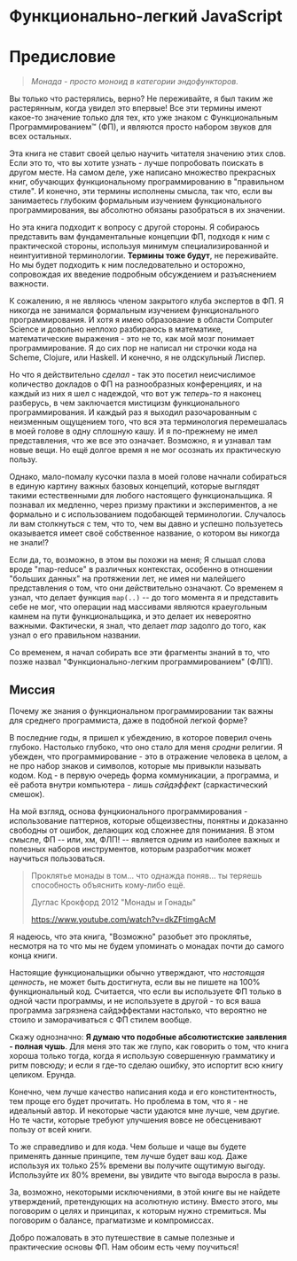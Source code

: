 # Функционально-легкий JavaScript
# Предисловие

> *Монада - просто моноид в категории эндофункторов.*

Вы только что растерялись, верно? Не переживайте, я был таким же растерянным, когда увидел это впервые! Все эти термины имеют какое-то значение только для тех, кто уже знаком с Функциональным Программированием&trade; (ФП), и являются просто набором звуков для всех остальных.

Эта книга не ставит своей целью научить читателя значению этих слов. Если это то, что вы хотите узнать - лучше попробовать поискать в другом месте. На самом деле, уже написано множество прекрасных книг, обучающих функциональному программированию в "правильном стиле". И конечно, эти термины исполнены смысла, так что, если вы занимаетесь глубоким формальным изучением функционального программирования, вы абсолютно обязаны разобраться в их значении.

Но эта книга подходит к вопросу с другой стороны. Я собираюсь представить вам фундаментальные концепции ФП, подходя к ним с практической стороны, используя минимум специализированной и неинтуитивной терминологии.  **Термины тоже будут**, не переживайте. Но мы будет подходить к ним последовательно и осторожно, сопровождая их введение подробным обсуждением и разъяснением важности.

К сожалению, я не являюсь членом закрытого клуба экспертов в ФП. Я никогда не занимался формальным изучением функционального программирования. И хотя я имею образование в области Computer Science и довольно неплохо разбираюсь в математике, математические выражения - это не то, как мой мозг понимает программирование. Я до сих пор не написал ни строчки кода на Scheme, Clojure, или Haskell. И конечно, я не олдскульный Лиспер.

Но что я действительно *сделал*  - так это посетил неисчислимое количество докладов о ФП на разнообразных конференциях, и на каждый из них я шел с надеждой, что вот уж *теперь-то* я наконец разберусь, в чем заключается мистицизм функционального программирования. И каждый раз я выходил разочарованным с неизменным ощущением того, что вся эта терминология перемешалась в моей голове в одну сплошную кашу. И я по-прежнему не имел представления, что же все это означает. Возможно, я и узнавал там новые вещи. Но ещё долгое время я не мог осознать их практическую пользу.

Однако, мало-помалу кусочки пазла в моей голове начнали собираться в единую картину важных базовых концепций, которые выглядят такими естественными для любого настоящего функциональщика. Я познавал их медленно, через призму практики и экспериментов, а не формально и с использованием подобающей терминологии. Случалось ли вам столкнуться с тем, что то, чем вы давно и успешно пользуетесь оказывается имеет своё собственное название, о котором вы никогда не знали!?

Если да, то, возможно, в этом вы похожи на меня; Я слышал слова вроде "map-reduce" в различных контекстах, особенно в отношении "больших данных" на протяжении лет, не имея ни малейшего представления о том, что они действительно означают. Со временем я узнал, что делает функция `map(..)`  -- до того момента я и представить себе не мог, что операции над массивами являются краеугольным камнем на пути функциональщика, и это делает их невероятно важными. Фактически, я знал, что делает *map* задолго до того, как узнал о его правильном названии.

Со временем, я начал собирать все эти фрагменты знаний в то, что позже назвал "Функционально-легким программированием" (ФЛП).

## Миссия

Почему же знания о функциональном программировании так важны для среднего программиста, даже в подобной легкой форме?

В последние годы, я пришел к убеждению, в которое поверил очень глубоко. Настолько глубоко, что оно стало для меня *сродни* религии. Я убежден, что программирование - это в отражение человека в целом, а не про набор знаков и символов, которые мы привыкли называть кодом. Код - в первую очередь форма коммуникации, а программа, и её работа внутри компьютера - лишь *сайдэффект* (саркастический смешок).

На мой взгляд, основа фунцкионального программирования - использование паттернов, которые общеизвестны, понятны и доказанно свободны от ошибок, делающих код сложнее для понимания. В этом смысле, ФП -- или, хм, ФЛП! -- является одним из наиболее важных и полезных наборов инструментов, которым разработчик может научиться пользоваться.

> Проклятье монады в том... что однажда поняв... ты теряешь способность объяснить кому-либо ещё.
>
> Дуглас Крокфорд 2012 "Монады и Гонады"
>
> https://www.youtube.com/watch?v=dkZFtimgAcM

Я надеюсь, что эта книга, "Возможно" разобьет это проклятье, несмотря на то что мы не будем упоминать о монадах почти до самого конца книги.

Настоящие функциональщики обычно утверждают, что *настоящая ценность*, не может быть достигнута, если вы не пишете на 100% функциональный код. Считается, что если вы используете ФП только в одной части программы, и не используете в другой - то вся ваша программа загрязнена сайдэффектами настолько, что вероятно не стоило и заморачиваться с ФП стилем вообще.

Скажу однозначно: **Я думаю что подобные абсолютистские заявления - полная чушь**. Для меня это так же глупо, как говорить о том, что книга хороша только тогда, когда я использую совершенную грамматику и ритм повсюду; и если я где-то сделаю ошибку, это испортит всю книгу целиком. Ерунда.

Конечно, чем лучше качество написания кода и его конститентность, тем проще его будет прочитать. Но проблема в том, что я - не идеальный автор. И некоторые части удаются мне лучше, чем другие. Но те части, которые требуют улучшения вовсе не обесценивают пользу от всей книги.

То же справедливо и для кода. Чем больше и чаще вы будете применять данные принципе, тем лучше будет ваш код. Даже используя их только 25% времени вы получите ощутимую выгоду. Используйте их 80% времени, вы увидите что выгода выросла в разы.

За, возможно, некоторыми исключениями, в этой книге вы не найдете утверждений, претендующих на асолютную истину. Вместо этого, мы поговорим о целях и принципах, к которым нужно стремиться. Мы поговорим о балансе, прагматизме и компромиссах.

Добро пожаловать в это путешествие в самые полезные и практические основы ФП. Нам обоим есть чему поучиться!
